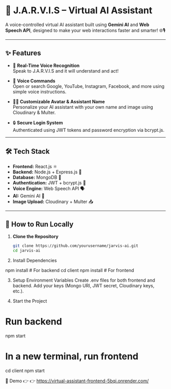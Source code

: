 # 🤖 J.A.R.V.I.S – Virtual AI Assistant

A voice-controlled virtual AI assistant built using **Gemini AI** and **Web Speech API**, designed to make your web interactions faster and smarter! 🌐🎙️

---

## ✨ Features

- 🎤 **Real-Time Voice Recognition**  
  Speak to J.A.R.V.I.S and it will understand and act!

- 🔎 **Voice Commands**  
  Open or search Google, YouTube, Instagram, Facebook, and more using simple voice instructions.

- 🧑‍🎨 **Customizable Avatar & Assistant Name**  
  Personalize your AI assistant with your own name and image using Cloudinary & Multer.

- 🔒 **Secure Login System**  
  Authenticated using JWT tokens and password encryption via bcrypt.js.

---

## 🛠️ Tech Stack

- **Frontend:** React.js ⚛️  
- **Backend:** Node.js + Express.js 🚀  
- **Database:** MongoDB 🍃  
- **Authentication:** JWT + bcrypt.js 🔐  
- **Voice Engine:** Web Speech API 🗣️  
- **AI:** Gemini AI 🧠  
- **Image Upload:** Cloudinary + Multer 📤

---

## 🚀 How to Run Locally

1. **Clone the Repository**
   ```bash
   git clone https://github.com/yourusername/jarvis-ai.git
   cd jarvis-ai
   
2. Install Dependencies

npm install   # For backend
cd client
npm install   # For frontend

3. Setup Environment Variables
Create .env files for both frontend and backend. Add your keys (Mongo URI, JWT secret, Cloudinary keys, etc.).

4. Start the Project
# Run backend
npm start
# In a new terminal, run frontend
cd client
npm start

🎥 Demo
👉 👉 https://virtual-assistant-frontend-5bqi.onrender.com/

